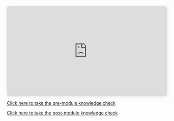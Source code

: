 <div style="position: relative; width: 100%; height: 0; padding-top: 56.2500%;
 padding-bottom: 0; box-shadow: 0 2px 8px 0 rgba(63,69,81,0.16); margin-top: 1.6em; margin-bottom: 0.9em; overflow: hidden;
 border-radius: 8px; will-change: transform;">
  <iframe loading="lazy" style="position: absolute; width:100%; height: 100%; top: 0; left: 0; border: none; padding: 0;margin: 0;"
    src="https:&#x2F;&#x2F;www.canva.com&#x2F;design&#x2F;DAGGYfTVDFU&#x2F;2okhskRT1PITlyavT1AAOA&#x2F;view?embed" allowfullscreen="allowfullscreen" allow="fullscreen">
  </iframe>
</div>

[Click here to take the pre-module knowledge check](https://forms.gle/i1GvF7vxFe7C3FySA)

[Click here to take the post-module knowledge check](https://forms.gle/msZcdK3EDeMQ2P1DA)

